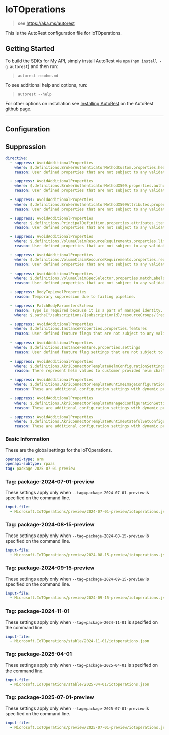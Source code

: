 # IoTOperations

> see https://aka.ms/autorest

This is the AutoRest configuration file for IoTOperations.

## Getting Started

To build the SDKs for My API, simply install AutoRest via `npm` (`npm install -g autorest`) and then run:

> `autorest readme.md`

To see additional help and options, run:

> `autorest --help`

For other options on installation see [Installing AutoRest](https://aka.ms/autorest/install) on the AutoRest github page.

---

## Configuration

## Suppression

``` yaml
directive:
  - suppress: AvoidAdditionalProperties
    where: $.definitions.BrokerAuthenticatorMethodCustom.properties.headers
    reason: User defined properties that are not subject to any validations.

  - suppress: AvoidAdditionalProperties
    where: $.definitions.BrokerAuthenticatorMethodX509.properties.authorizationAttributes
    reason: User defined properties that are not subject to any validations.

  - suppress: AvoidAdditionalProperties
    where: $.definitions.BrokerAuthenticatorMethodX509Attributes.properties.attributes
    reason: User defined properties that are not subject to any validations.

  - suppress: AvoidAdditionalProperties
    where: $.definitions.PrincipalDefinition.properties.attributes.items
    reason: User defined properties that are not subject to any validations.

  - suppress: AvoidAdditionalProperties
    where: $.definitions.VolumeClaimResourceRequirements.properties.limits
    reason: User defined properties that are not subject to any validations.

  - suppress: AvoidAdditionalProperties
    where: $.definitions.VolumeClaimResourceRequirements.properties.requests
    reason: User defined properties that are not subject to any validations.

  - suppress: AvoidAdditionalProperties
    where: $.definitions.VolumeClaimSpecSelector.properties.matchLabels
    reason: User defined properties that are not subject to any validations.

  - suppress: BodyTopLevelProperties
    reason: Temporary suppression due to failing pipeline.

  - suppress: PatchBodyParametersSchema
    reason: Type is required because it is a part of managed identity.
    where: $.paths["/subscriptions/{subscriptionId}/resourceGroups/{resourceGroupName}/providers/Microsoft.IoTOperations/instances/{instanceName}"].patch.parameters[4].schema.properties.identity

  - suppress: AvoidAdditionalProperties
    where: $.definitions.InstanceProperties.properties.features
    reason: User defined feature flags that are not subject to any validations and can differ between the versions of AIO deployed on the customer's cluster.

  - suppress: AvoidAdditionalProperties
    where: $.definitions.InstanceFeature.properties.settings
    reason: User defined feature flag settings that are not subject to any validations and can differ between the versions of AIO deployed on the customer's cluster.
    
  - suppress: AvoidAdditionalProperties
    where: $.definitions.AkriConnectorTemplateHelmConfigurationSettings.properties.values
    reason: There represent helm values to customer provided helm charts hence the properties are not known ahead of time.

  - suppress: AvoidAdditionalProperties
    where: $.definitions.AkriConnectorTemplateRuntimeImageConfigurationSettings.properties.additionalConfiguration
    reason: These are additional configuration settings with dynamic properties that are not known ahead of time.

  - suppress: AvoidAdditionalProperties
    where: $.definitions.AkriConnectorTemplateManagedConfigurationSettings.properties.persistentVolumeClaimTemplates.items
    reason: These are additional configuration settings with dynamic properties that are not known ahead of time.

  - suppress: AvoidAdditionalProperties
    where: $.definitions.AkriConnectorTemplateRuntimeStatefulSetConfiguration.properties.statefulSetConfigurationSettings
    reason: These are additional configuration settings with dynamic properties that are not known ahead of time.
```

### Basic Information

These are the global settings for the IoTOperations.

```yaml
openapi-type: arm
openapi-subtype: rpaas
tag: package-2025-07-01-preview
```

### Tag: package-2024-07-01-preview

These settings apply only when `--tag=package-2024-07-01-preview` is specified on the command line.

```yaml $(tag) == 'package-2024-07-01-preview'
input-file:
  - Microsoft.IoTOperations/preview/2024-07-01-preview/iotoperations.json
```

### Tag: package-2024-08-15-preview

These settings apply only when `--tag=package-2024-08-15-preview` is specified on the command line.

```yaml $(tag) == 'package-2024-08-15-preview'
input-file:
  - Microsoft.IoTOperations/preview/2024-08-15-preview/iotoperations.json
```

### Tag: package-2024-09-15-preview

These settings apply only when `--tag=package-2024-09-15-preview` is specified on the command line.

```yaml $(tag) == 'package-2024-09-15-preview'
input-file:
  - Microsoft.IoTOperations/preview/2024-09-15-preview/iotoperations.json
```

### Tag: package-2024-11-01

These settings apply only when `--tag=package-2024-11-01` is specified on the command line.

```yaml $(tag) == 'package-2024-11-01'
input-file:
  - Microsoft.IoTOperations/stable/2024-11-01/iotoperations.json
```

### Tag: package-2025-04-01

These settings apply only when `--tag=package-2025-04-01` is specified on the command line.

```yaml $(tag) == 'package-2025-04-01'
input-file:
  - Microsoft.IoTOperations/stable/2025-04-01/iotoperations.json
```

### Tag: package-2025-07-01-preview

These settings apply only when `--tag=package-2025-07-01-preview` is specified on the command line.

```yaml $(tag) == 'package-2025-07-01-preview'
input-file:
  - Microsoft.IoTOperations/preview/2025-07-01-preview/iotoperations.json
```